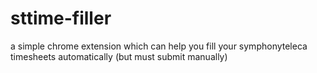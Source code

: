 # sttime-filler
a simple chrome extension which can help you fill your symphonyteleca timesheets automatically (but must submit manually)
